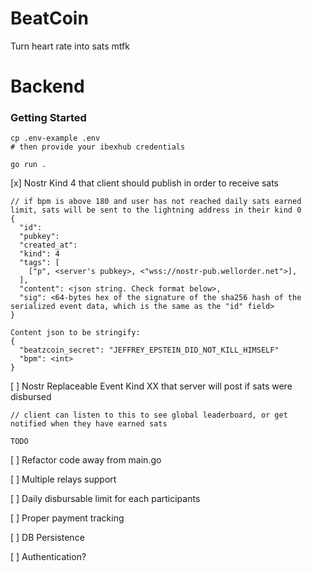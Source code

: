 # BeatCoin
Turn heart rate into sats mtfk

# Backend
### Getting Started
```
cp .env-example .env
# then provide your ibexhub credentials

go run .
```

[x] Nostr Kind 4 that client should publish in order to receive sats
```
// if bpm is above 180 and user has not reached daily sats earned limit, sats will be sent to the lightning address in their kind 0
{
  "id": 
  "pubkey": 
  "created_at": 
  "kind": 4
  "tags": [
    ["p", <server's pubkey>, <"wss://nostr-pub.wellorder.net">],
  ],
  "content": <json string. Check format below>,
  "sig": <64-bytes hex of the signature of the sha256 hash of the serialized event data, which is the same as the "id" field>
}

Content json to be stringify:
{
  "beatzcoin_secret": "JEFFREY_EPSTEIN_DID_NOT_KILL_HIMSELF"
  "bpm": <int>
}
```
[ ] Nostr Replaceable Event Kind XX that server will post if sats were disbursed
```
// client can listen to this to see global leaderboard, or get notified when they have earned sats

TODO
```
[ ] Refactor code away from main.go

[ ] Multiple relays support

[ ] Daily disbursable limit for each participants

[ ] Proper payment tracking

[ ] DB Persistence

[ ] Authentication?

